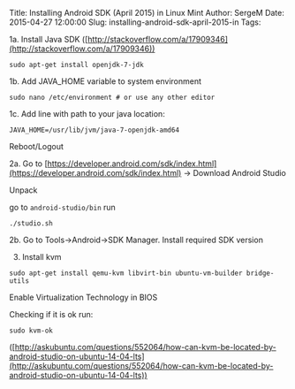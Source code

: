 Title: Installing Android SDK (April 2015) in Linux Mint
Author: SergeM
Date: 2015-04-27 12:00:00
Slug: installing-android-sdk-april-2015-in
Tags: 

1a. Install Java SDK ([http://stackoverflow.com/a/17909346](http://stackoverflow.com/a/17909346))
```
sudo apt-get install openjdk-7-jdk
```

1b. Add JAVA_HOME variable to system environment 
```
sudo nano /etc/environment # or use any other editor
```

1c. Add line with path to your java location:
```
JAVA_HOME=/usr/lib/jvm/java-7-openjdk-amd64
```

Reboot/Logout

2a. Go to [https://developer.android.com/sdk/index.html](https://developer.android.com/sdk/index.html)
-> Download Android Studio

Unpack

go to `android-studio/bin`
run 
```
./studio.sh
```

2b. Go to Tools->Android->SDK Manager. Install required SDK version 

3. Install kvm
```
sudo apt-get install qemu-kvm libvirt-bin ubuntu-vm-builder bridge-utils
```

Enable Virtualization Technology in BIOS

Checking if it is ok run:
```
sudo kvm-ok
```
([http://askubuntu.com/questions/552064/how-can-kvm-be-located-by-android-studio-on-ubuntu-14-04-lts](http://askubuntu.com/questions/552064/how-can-kvm-be-located-by-android-studio-on-ubuntu-14-04-lts))

